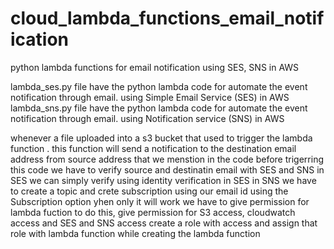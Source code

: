 # cloud_lambda_functions_email_notification
python lambda functions for email notification using SES, SNS in AWS

lambda_ses.py file have the python lambda code for automate the event notification through email. using Simple Email Service (SES) in AWS
lambda_sns.py file have the python lambda code for automate the event notification through email. using Notification service (SNS) in AWS

whenever a file uploaded into a s3 bucket that used to trigger the lambda function . this function will send a notification to the destination 
email address from source address that we menstion in the code
before trigerring this code we have to verify source and destinatin email with SES and SNS 
in SES we can simply verify using identity verification in SES
in SNS we have to create a topic and crete subscription using our email id using the Subscription option yhen only it will work
we have to give permission for lambda fuction to do this, give permission for S3 access, cloudwatch access and SES and SNS access
create a role with access and assign that role with lambda function while creating the lambda function
